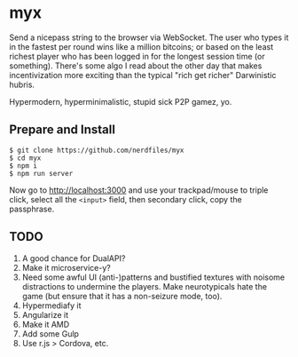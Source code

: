# myx

Send a nicepass string to the browser via WebSocket. The user who types it in the fastest per round wins like a million bitcoins; or based on the least richest player who has been logged in for the longest session time (or something). There's some algo I read about the other day that makes incentivization more exciting than the typical "rich get richer" Darwinistic hubris.

Hypermodern, hyperminimalistic, stupid sick P2P gamez, yo.

## Prepare and Install

    $ git clone https://github.com/nerdfiles/myx
    $ cd myx
    $ npm i
    $ npm run server

Now go to [http://localhost:3000](http://localhost:3000) and use your trackpad/mouse to triple click, select all the `<input>` field, then secondary click, copy the passphrase.

## TODO

1. A good chance for DualAPI?
2. Make it microservice-y?
3. Need some awful UI (anti-)patterns and bustified textures with noisome distractions to undermine the players. Make neurotypicals hate the game (but ensure that it has a non-seizure mode, too).
4. Hypermediafy it
5. Angularize it
6. Make it AMD
7. Add some Gulp
8. Use r.js > Cordova, etc.
